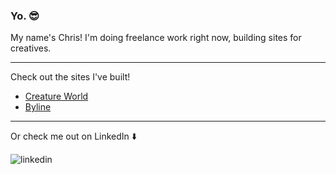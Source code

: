 ### Yo. 😎

My name's Chris! I'm doing freelance work right now, building sites for creatives.

---

Check out the sites I've built!

- [Creature World](https://creature.world)
- [Byline](https://www.bylinebyline.com)

<!-- [Internet Art Club](https://internetartclub.com) -->

---

Or check me out on LinkedIn ⬇️

![linkedin](https://img.shields.io/badge/linkedin-0077B5?style=for-the-badge&logo=LinkedIn&logoColor=white)
